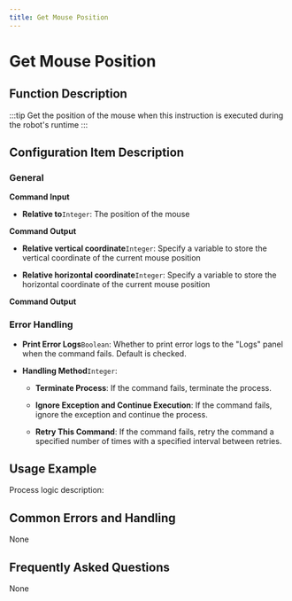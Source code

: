 ```yaml
---
title: Get Mouse Position
---
```


# Get Mouse Position

## Function Description

:::tip 
Get the position of the mouse when this instruction is executed during the robot's runtime
:::

## Configuration Item Description

### General

**Command Input**

- **Relative to**`Integer`: The position of the mouse


**Command Output**

- **Relative vertical coordinate**`Integer`: Specify a variable to store the vertical coordinate of the current mouse position

- **Relative horizontal coordinate**`Integer`: Specify a variable to store the horizontal coordinate of the current mouse position


**Command Output**

### Error Handling

- **Print Error Logs**`Boolean`: Whether to print error logs to the "Logs" panel when the command fails. Default is checked. 

- **Handling Method**`Integer`:

    - **Terminate Process**: If the command fails, terminate the process.

    - **Ignore Exception and Continue Execution**: If the command fails, ignore the exception and continue the process.

    - **Retry This Command**: If the command fails, retry the command a specified number of times with a specified interval between retries.

## Usage Example

Process logic description:

## Common Errors and Handling

None

## Frequently Asked Questions

None

